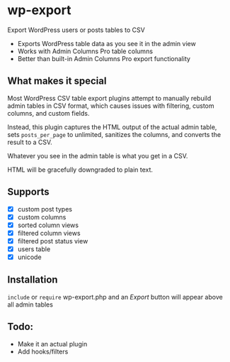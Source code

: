 # wp-export

Export WordPress users or posts tables to CSV

 * Exports WordPress table data as you see it in the admin view
 * Works with Admin Columns Pro table columns
 * Better than built-in Admin Columns Pro export functionality

## What makes it special

Most WordPress CSV table export plugins attempt to manually rebuild admin tables in CSV format, which causes issues with filtering, custom columns, and custom fields.

Instead, this plugin captures the HTML output of the actual admin table, sets `posts_per_page` to unlimited, sanitizes the columns, and converts the result to a CSV.

Whatever you see in the admin table is what you get in a CSV.

HTML will be gracefully downgraded to plain text.

## Supports

 * [x] custom post types
 * [x] custom columns
 * [x] sorted column views
 * [x] filtered column views
 * [x] filtered post status view
 * [x] users table
 * [x] unicode

## Installation

`include` or `require` wp-export.php and an *Export* button will appear above all admin tables

## Todo:

  * Make it an actual plugin
  * Add hooks/filters
